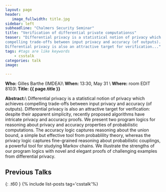 ```yaml
---
layout: page
header:
   image_fullwidth: title.jpg
sidebar: left
subheadline: "Chalmers Security Seminar"
title: "Verification of differential private computationss"
teaser: "Differential privacy is a statistical notion of privacy which achieves
compelling trade-offs between input privacy and accuracy (of outputs).
Differential privacy is also an attractive target for verification..."
tags: #tags are like keywords
    - csstalk
categories: talk
image:

---
```

**Who:** Gilles Barthe (IMDEA)\\
**When:**  13:30, May 31  \\
**Where:** room EDIT 8103\\
**Title: {{ page.title }}**

**Abstract:**\\
Differential privacy is a statistical notion of privacy which achieves
compelling trade-offs between input privacy and accuracy (of outputs).
Differential privacy is also an attractive target for verification:
despite their apparent simplicity, recently proposed algorithms have
intricate privacy and accuracy proofs. We present two program logics
for reasoning about privacy and accuracy properties of probabilistic
computations. The accuracy logic captures reasoning about the union
bound, a simple but effective tool from probablility theory, whereas
the privacy logic captures fine-grained reasoning about probabilistic
couplings, a powerful tool for studying Markov chains. We illustrate
the strengths of our program logics with novel and elegant proofs of
challenging examples from differential privacy.

## Previous Talks
{: .t60 }
{% include list-posts tag='csstalk'%}
